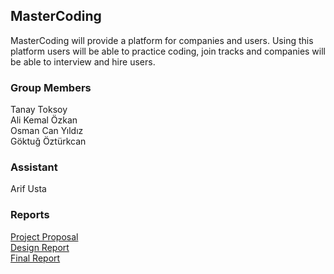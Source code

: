 ## MasterCoding

MasterCoding will provide a platform for companies and users. Using this platform users will be able to practice coding, join tracks and companies will be able to interview and hire users. 

### Group Members
Tanay Toksoy<br />
Ali Kemal Özkan<br />
Osman Can Yıldız<br />
Göktuğ Öztürkcan

### Assistant
Arif Usta


### Reports
[Project Proposal](https://github.com/alikemalozkan/MasterCoding/raw/master/Proposal.pdf)<br />
[Design Report](https://github.com/alikemalozkan/MasterCoding/raw/master/database_design_report.pdf)<br />
[Final Report](https://github.com/alikemalozkan/MasterCoding/raw/master/Group16_FinalReport.pdf)<br />





